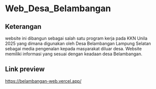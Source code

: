 # Web_Desa_Belambangan
## Keterangan
website ini dibangun sebagai salah satu program kerja pada KKN Unila 2025 yang dimana digunakan oleh Desa Belambangan Lampung Selatan
sebagai media pengenalan kepada masyarakat diluar desa. Website memiliki informasi yang sesuai dengan keadaan desa Belambangan.

## Link preview
https://belambangan-web.vercel.app/ 

